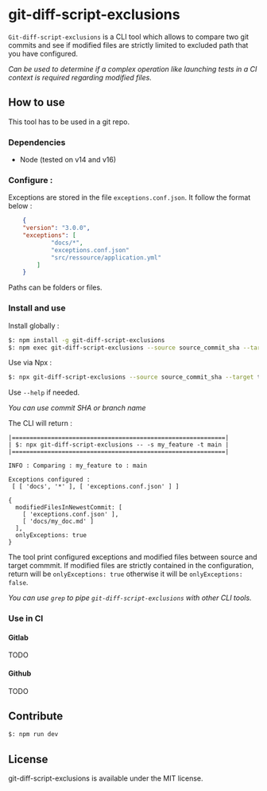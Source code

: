 # git-diff-script-exclusions

`Git-diff-script-exclusions` is a CLI tool which allows to compare two git commits and see if modified files are strictly limited to excluded path that you have configured.

_Can be used to determine if a complex operation like launching tests in a CI context is required regarding modified files._

## How to use

This tool has to be used in a git repo.

### Dependencies

- Node (tested on v14 and v16)

### Configure :

Exceptions are stored in the file `exceptions.conf.json`. It follow the format below :

```json
    {
    "version": "3.0.0",
    "exceptions": [
            "docs/*",
            "exceptions.conf.json"
            "src/ressource/application.yml"
        ]
    }
```

Paths can be folders or files.

### Install and use

Install globally :

```bash
$: npm install -g git-diff-script-exclusions
$: npm exec git-diff-script-exclusions --source source_commit_sha --target targe_commit_sha
```

Use via Npx :

```bash
$: npx git-diff-script-exclusions --source source_commit_sha --target targe_commit_sha
```

Use `--help` if needed.

_You can use commit SHA or branch name_

The CLI will return :

```
|============================================================|
| $: npx git-diff-script-exclusions -- -s my_feature -t main |
|============================================================|

INFO : Comparing : my_feature to : main

Exceptions configured :
 [ [ 'docs', '*' ], [ 'exceptions.conf.json' ] ]

{
  modifiedFilesInNewestCommit: [
    [ 'exceptions.conf.json' ],
    [ 'docs/my_doc.md' ]
  ],
  onlyExceptions: true
}
```

The tool print configured exceptions and modified files between source and target commmit. If modified files are strictly contained in the configuration, return will be `onlyExceptions: true` otherwise it will be `onlyExceptions: false`.

_You can use `grep` to pipe `git-diff-script-exclusions` with other CLI tools._

### Use in CI

#### Gitlab

TODO

#### Github

TODO

## Contribute

```bash
$: npm run dev
```

## License

git-diff-script-exclusions is available under the MIT license.
